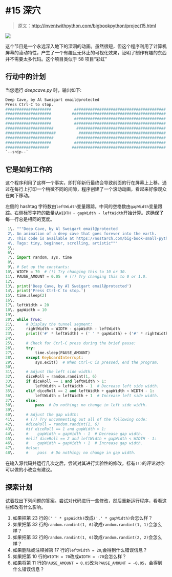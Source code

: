 # #15 深穴

> 原文：<http://inventwithpython.com/bigbookpython/project15.html>

![](img/9d995d63aaead72cad01120081eb8f75.png)

这个节目是一个永远深入地下的深洞的动画。虽然很短，但这个程序利用了计算机屏幕的滚动特性，产生了一个有趣且无休止的可视化效果，证明了制作有趣的东西并不需要太多代码。这个项目类似于 58 项目“彩虹”

## 行动中的计划

当您运行 *deepcave.py* 时，输出如下:

```py
Deep Cave, by Al Sweigart email@protected
Press Ctrl-C to stop.
####################          ########################################
####################         #########################################
####################          ########################################
####################          ########################################
#####################          #######################################
######################          ######################################
#####################          #######################################
####################          ########################################
###################          #########################################
`--snip--`
```

## 它是如何工作的

这个程序利用了这样一个事实，即打印新行最终会导致前面的行在屏幕上上移。通过在每行上打印一个稍微不同的间隙，程序创建了一个滚动动画，看起来好像观众在向下移动。

左侧的 hashtag 字符数由`leftWidth`变量跟踪。中间的空格数由`gapWidth`变量跟踪。右侧标签字符的数量从`WIDTH - gapWidth - leftWidth`开始计算。这确保了每一行总是相同的宽度。

```py
 1\. """Deep Cave, by Al Sweigart email@protected
 2\. An animation of a deep cave that goes forever into the earth.
 3\. This code is available at https://nostarch.com/big-book-small-python-programming
 4\. Tags: tiny, beginner, scrolling, artistic"""
 5\. 
 6\. 
 7\. import random, sys, time
 8\. 
 9\. # Set up the constants:
10\. WIDTH = 70  # (!) Try changing this to 10 or 30.
11\. PAUSE_AMOUNT = 0.05  # (!) Try changing this to 0 or 1.0.
12\. 
13\. print('Deep Cave, by Al Sweigart email@protected')
14\. print('Press Ctrl-C to stop.')
15\. time.sleep(2)
16\. 
17\. leftWidth = 20
18\. gapWidth = 10
19\. 
20\. while True:
21\.     # Display the tunnel segment:
22\.     rightWidth = WIDTH - gapWidth - leftWidth
23\.     print(('#' * leftWidth) + (' ' * gapWidth) + ('#' * rightWidth))
24\. 
25\.     # Check for Ctrl-C press during the brief pause:
26\.     try:
27\.         time.sleep(PAUSE_AMOUNT)
28\.     except KeyboardInterrupt:
29\.         sys.exit()  # When Ctrl-C is pressed, end the program.
30\. 
31\.     # Adjust the left side width:
32\.     diceRoll = random.randint(1, 6)
33\.     if diceRoll == 1 and leftWidth > 1:
34\.         leftWidth = leftWidth - 1  # Decrease left side width.
35\.     elif diceRoll == 2 and leftWidth + gapWidth < WIDTH - 1:
36\.         leftWidth = leftWidth + 1  # Increase left side width.
37\.     else:
38\.         pass  # Do nothing; no change in left side width.
39\. 
40\.     # Adjust the gap width:
41\.     # (!) Try uncommenting out all of the following code:
42\.     #diceRoll = random.randint(1, 6)
43\.     #if diceRoll == 1 and gapWidth > 1:
44\.     #    gapWidth = gapWidth - 1  # Decrease gap width.
45\.     #elif diceRoll == 2 and leftWidth + gapWidth < WIDTH - 1:
46\.     #    gapWidth = gapWidth + 1  # Increase gap width.
47\.     #else:
48\.     #    pass  # Do nothing; no change in gap width. 
```

在输入源代码并运行几次之后，尝试对其进行实验性的修改。标有`(!)`的评论对你可以做的小改变有建议。

## 探索计划

试着找出下列问题的答案。尝试对代码进行一些修改，然后重新运行程序，看看这些修改有什么影响。

1.  如果把第 23 行的`(' ' * gapWidth)`改成`('.' * gapWidth)`会怎么样？
2.  如果把第 32 行的`random.randint(1, 6)`改成`random.randint(1, 1)`会怎么样？
3.  如果把第 32 行的`random.randint(1, 6)`改成`random.randint(2, 2)`会怎么样？
4.  如果删除或注释掉第 17 行的`leftWidth = 20`,会得到什么错误信息？
5.  如果把第 10 行的`WIDTH = 70`改成`WIDTH = -70`会怎么样？
6.  如果将第 11 行的`PAUSE_AMOUNT = 0.05`改为`PAUSE_AMOUNT = -0.05`，会得到什么错误信息？